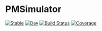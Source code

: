 # PMSimulator

[![Stable](https://img.shields.io/badge/docs-stable-blue.svg)](https://timknab.github.io/PMSimulator.jl/stable/)
[![Dev](https://img.shields.io/badge/docs-dev-blue.svg)](https://timknab.github.io/PMSimulator.jl/dev/)
[![Build Status](https://github.com/timknab/PMSimulator.jl/actions/workflows/CI.yml/badge.svg?branch=main)](https://github.com/timknab/PMSimulator.jl/actions/workflows/CI.yml?query=branch%3Amain)
[![Coverage](https://codecov.io/gh/timknab/PMSimulator.jl/branch/main/graph/badge.svg)](https://codecov.io/gh/timknab/PMSimulator.jl)
